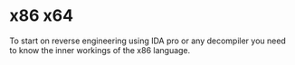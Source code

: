 # x86 x64

To start on reverse engineering using IDA pro or any decompiler you need to know the inner workings of the x86 language.



